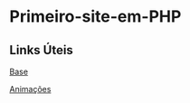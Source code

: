 # Primeiro-site-em-PHP

## Links Úteis 

[Base](https://releases.jquery.com)


[Animações](https://jqueryui.com/animate/)
